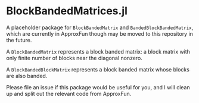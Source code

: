 # BlockBandedMatrices.jl
A placeholder package for `BlockBandedMatrix` and `BandedBlockBandedMatrix`, which are currently in ApproxFun though may be moved to this repository in the future.

A `BlockBandedMatrix` represents a block banded matrix: a block matrix with only finite number of blocks near the diagonal nonzero.

A `BlockBandedBlockMatrix` represents a block banded matrix whose blocks are also banded.

Please file an issue if this package would be useful for you, and I will clean up and split out the relevant code from ApproxFun.  
